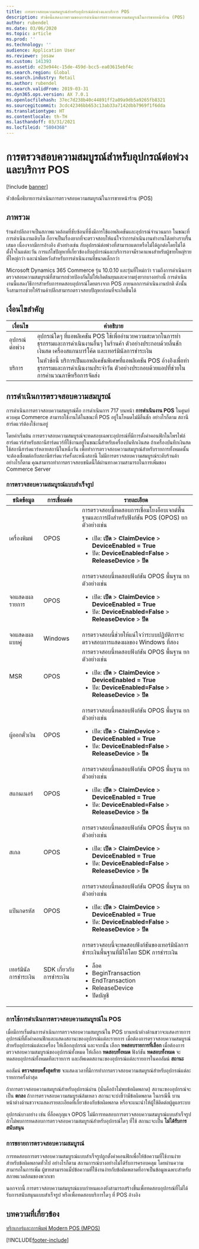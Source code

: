 ```yaml
---
title: การตรวจสอบความสมบูรณ์สำหรับอุปกรณ์ต่อพ่วงและบริการ POS
description: หัวข้อนี้แสดงภาพรวมของการดำเนินการตรวจสอบความสมบูรณ์ในการขายหน้าร้าน (POS)
author: rubendel
ms.date: 03/06/2020
ms.topic: article
ms.prod: ''
ms.technology: ''
audience: Application User
ms.reviewer: josaw
ms.custom: 141393
ms.assetid: e23e944c-15de-459d-bcc5-ea03615ebf4c
ms.search.region: Global
ms.search.industry: Retail
ms.author: rubendel
ms.search.validFrom: 2019-03-31
ms.dyn365.ops.version: AX 7.0.1
ms.openlocfilehash: 37ec7d238b40c44891ff2a09a9db5a9265fb8321
ms.sourcegitcommit: 3cdc42346bb653c13ab33a7142dbb7969f1f6dda
ms.translationtype: HT
ms.contentlocale: th-TH
ms.lasthandoff: 03/31/2021
ms.locfileid: "5804368"
---
```

# <a name="health-check-for-pos-peripherals-and-services"></a>การตรวจสอบความสมบูรณ์สำหรับอุปกรณ์ต่อพ่วงและบริการ POS

[!include [banner](includes/banner.md)]

หัวข้อนี้อธิบายการดำเนินการตรวจสอบความสมบูรณ์ในการขายหน้าร้าน (POS)

## <a name="overview"></a>ภาพรวม

ร้านค้าปลีกอาจเป็นสภาพแวดล้อมที่ซับซ้อนที่ซึ่งมีการใช้แอพลิเคชันและอุปกรณ์จำนวนมาก ในขณะที่การดำเนินงานเติบโต ก็อาจเป็นเรื่องยากที่จะตรวจสอบให้แน่ใจว่าการดำเนินงานทำงานได้อย่างราบรื่นเสมอ เนื่องจากมีการอ้างอิง ตัวอย่างเช่น กับอุปกรณ์ต่อพ่วงที่สามารถแตกหรือไม่ได้ถูกต่อโดยไม่ได้ตั้งใจในแต่ละวัน การแก้ไขปัญหาที่เกี่ยวข้องกับอุปกรณ์และบริการอาจมีราคาแพงสำหรับผู้ขายใหญ่รายที่ใหญ่กว่า และน่าผิดหวังสำหรับการดำเนินงานที่ขนาดเล็กกว่า

Microsoft Dynamics 365 Commerce รุ่น 10.0.10 และรุ่นที่ใหม่กว่า รวมถึงการดำเนินการตรวจสอบความสมบูรณ์ที่สามารถช่วยป้องกันไม่ให้เกิดต้นทุนและความยุ่งยากบางอย่างนี้ การดำเนินงานนี้แสดงวิธีการสำหรับการทดสอบอุปกรณ์โดยตรงจาก POS ภายนอกการดำเนินงานปกติ ดังนั้น จึงสามารถช่วยให้ร้านค้าปลีกสามารถตรวจสอบปัญหาก่อนที่จะเกิดขึ้นได้

## <a name="key-terms"></a>เงื่อนไขสำคัญ

| เงื่อนไข | คำอธิบาย |
|---|---|
| อุปกรณ์ต่อพ่วง | อุปกรณ์ใดๆ ที่แอพลิเคชัน POS ใช้เพื่ออำนวยความสะดวกในการทำธุรกรรมและการดำเนินงานอื่นๆ ในร้านค้า ตัวอย่างประกอบด้วยลิ้นชักเงินสด เครื่องสแกนบาร์โค้ด และเทอร์มินัลการชำระเงิน |
| บริการ | ในหัวข้อนี้ บริการเป็นแอพลิเคชันพิเศษที่แอพลิเคชัน POS อ้างอิงเพื่อทำธุรกรรมและการดำเนินงานประจำวัน ตัวอย่างประกอบด้วยแอปที่ช่วยในการคำนวณภาษีหรือการจัดส่ง |

## <a name="health-check-operation"></a>การดำเนินการตรวจสอบความสมบูรณ์

การดำเนินการตรวจสอบความสมบูรณ์คือ การดำเนินการ 717 บนหน้า **การดำเนินงาน POS** ในศูนย์ควบคุม Commerce สามารถใช้งานได้ในขณะที่ POS อยู่ในโหมดไม่มีลิ้นชัก อย่างไรก็ตาม สถานีฮาร์ดแวร์ต้องใช้งานอยู่

โดยค่าเริ่มต้น การตรวจสอบความสมบูรณ์จะทดสอบเฉพาะอุปกรณ์ที่มีการตั้งค่าคอนฟิกในโพรไฟล์ฮาร์ดแวร์สำหรับสถานีฮาร์ดแวร์ที่ใช้งานอยู่ในขณะนี้สำหรับเครื่องบันทึกเงินสด ถ้าเครื่องบันทึกเงินสดใช้สถานีฮาร์ดแวร์หลายสถานีในหนึ่งวัน เพื่อทำการตรวจสอบความสมบูรณ์สำหรับรายการทั้งหมดนั้น จะต้องเชื่อมต่อกับสถานีฮาร์ดแวร์ครั้งละหนึ่งสถานี ไม่มีการตรวจสอบความสมบูรณ์ระดับร้านค้า อย่างไรก็ตาม คุณสามารถทำการตรวจสอบชนิดนี้ได้ผ่านทางความสามารถในการเพิ่มของ Commerce Server

### <a name="out-of-box-health-checks"></a>การตรวจสอบความสมบูรณ์แบบสำเร็จรูป

| ชนิดข้อมูล | การเชื่อมต่อ | รายละเอียด |
|---|---|---|
| เครื่องพิมพ์ | OPOS | การตรวจสอบนี้ทดสอบการเชื่อมโยงอ็อบเจกต์พื้นฐานและการฝังสำหรับฟังก์ชัน POS (OPOS) ยกตัวอย่างเช่น<ul><li>เปิด: **เปิด** &gt; **ClaimDevice** &gt; **DeviceEnabled = True**</li><li>ปิด: **DeviceEnabled=False** &gt; **ReleaseDevice** &gt; **ปิด**</li></ul> |
| จอแสดงผลรายการ | OPOS | การตรวจสอบนี้ทดสอบฟังก์ชัน OPOS พื้นฐาน ยกตัวอย่างเช่น<ul><li>เปิด: **เปิด** &gt; **ClaimDevice** &gt; **DeviceEnabled = True**</li><li>ปิด: **DeviceEnabled=False** &gt; **ReleaseDevice** &gt; **ปิด**</li></ul> |
| จอแสดงผลแบบคู่ | Windows | การตรวจสอบนี้ช่วยให้แน่ใจว่าระบบปฏิบัติการจะตรวจสอบการแสดงผลของ Windows ที่สอง | 
| MSR | OPOS | การตรวจสอบนี้ทดสอบฟังก์ชัน OPOS พื้นฐาน ยกตัวอย่างเช่น<ul><li>เปิด: **เปิด** &gt; **ClaimDevice** &gt; **DeviceEnabled = True**</li><li>ปิด: **DeviceEnabled=False** &gt; **ReleaseDevice** &gt; **ปิด**</li></ul> |
| ผู้ออกตั๋วเงิน | OPOS | การตรวจสอบนี้ทดสอบฟังก์ชัน OPOS พื้นฐาน ยกตัวอย่างเช่น<ul><li>เปิด: **เปิด** &gt; **ClaimDevice** &gt; **DeviceEnabled = True**</li><li>ปิด: **DeviceEnabled=False** &gt; **ReleaseDevice** &gt; **ปิด**</li></ul> | 
| สแกนเนอร์ | OPOS | การตรวจสอบนี้ทดสอบฟังก์ชัน OPOS พื้นฐาน ยกตัวอย่างเช่น<ul><li>เปิด: **เปิด** &gt; **ClaimDevice** &gt; **DeviceEnabled = True**</li><li>ปิด: **DeviceEnabled=False** &gt; **ReleaseDevice** &gt; **ปิด**</li></ul> | 
| สเกล | OPOS | การตรวจสอบนี้ทดสอบฟังก์ชัน OPOS พื้นฐาน ยกตัวอย่างเช่น<ul><li>เปิด: **เปิด** &gt; **ClaimDevice** &gt; **DeviceEnabled = True**</li><li>ปิด: **DeviceEnabled=False** &gt; **ReleaseDevice** &gt; **ปิด**</li></ul> |
| แป้นกดรหัส | OPOS | การตรวจสอบนี้ทดสอบฟังก์ชัน OPOS พื้นฐาน ยกตัวอย่างเช่น<ul><li>เปิด: **เปิด** &gt; **ClaimDevice** &gt; **DeviceEnabled = True**</li><li>ปิด: **DeviceEnabled=False** &gt; **ReleaseDevice** &gt; **ปิด**</li></ul> |
| เทอร์มินัลการชำระเงิน | SDK เกี่ยวกับการชำระเงิน | การตรวจสอบนี้จะทดสอบฟังก์ชันของเทอร์มินัลการชำระเงินพื้นฐานที่มีให้โดย SDK การชำระเงิน <ul><li>ล็อค</li><li>BeginTransaction</li><li>EndTransaction</li><li>ReleaseDevice</li><li>ปิดบัญชี</li></ul> |

### <a name="using-the-health-check-operation-in-the-pos"></a>การใช้การดำเนินการตรวจสอบความสมบูรณ์ใน POS

เมื่อมีการเริ่มต้นการดำเนินการตรวจสอบความสมบูรณ์ใน POS บานหน้าต่างด้านขวาจะแสดงรายการอุปกรณ์ที่ตั้งค่าคอนฟิกและแสดงสถานะของอุปกรณ์แต่ละรายการ เมื่อต้องการตรวจสอบความสมบูรณ์สำหรับอุปกรณ์แต่ละเครื่อง ให้เลือกอุปกรณ์ และจากนั้น เลือก **ทดสอบรายการที่เลือก** เมื่อต้องการตรวจสอบความสมบูรณ์ของอุปกรณ์ทั้งหมด ให้เลือก **ทดสอบทั้งหมด** ฟังก์ชัน **ทดสอบทั้งหมด** จะทดสอบอุปกรณ์ทั้งหมดทีละรายการ และอัพเดตสถานะของอุปกรณ์แต่ละรายการในคอลัมน์ **สถานะ**

คอลัมน์ **ตรวจสอบครั้งสุดท้าย** จะแสดงเวลาที่มีการทำการตรวจสอบความสมบูรณ์สำหรับอุปกรณ์แต่ละรายการครั้งล่าสุด

ถ้าการตรวจสอบความสมบูรณ์สำหรับอุปกรณ์ผ่าน (นั่นคือถ้าไม่พบข้อผิดพลาด) สถานะของอุปกรณ์จะเป็น **ตกลง** ถ้าการตรวจสอบความสมบูรณ์ล้มเหลว สถานะจะบ่งชี้ว่ามีข้อผิดพลาด ในกรณีนี้ บานหน้าต่างด้านขวาจะแสดงรายละเอียดที่เกี่ยวข้องกับข้อผิดพลาด หรือจะแนะนำให้ผู้ใช้ติดต่อผู้ดูแลระบบ

อุปกรณ์บางอย่าง เช่น ที่ล็อคกุญแจ OPOS ไม่มีการทดสอบการตรวจสอบความสมบูรณ์แบบสำเร็จรูป ถ้าไม่พบการทดสอบการตรวจสอบความสมบูรณ์สำหรับอุปกรณ์ใดๆ ที่ใช้ สถานะจะเป็น **ไม่ได้รับการสนับสนุน**

### <a name="extending-health-checks"></a>การขยายการตรวจสอบความสมบูรณ์

การทดสอบการตรวจสอบความสมบูรณ์แบบสำเร็จรูปถูกตั้งค่าคอนฟิกเพื่อให้ข้อความที่ใช้งานง่ายสำหรับข้อผิดพลาดทั่วไป อย่างไรก็ตาม สถานการณ์บางอย่างไม่ได้รับการครอบคลุม โดยผ่านความสามารถในการเพิ่ม ผู้ขายสามารถแม็ปข้อความที่ใช้งานง่ายกับข้อผิดพลาดที่อาจเป็นข้อมูลเฉพาะสำหรับสภาพแวดล้อมของพวกเขา

นอกจากนี้ การตรวจสอบความสมบูรณ์แบบกำหนดเองยังสามารถสร้างขึ้นเพื่อทดสอบอุปกรณ์ที่ไม่ได้รับการสนับสนุนแบบสำเร็จรูป หรือเพื่อทดสอบบริการใดๆ ที่ POS อ้างอิง

## <a name="related-articles"></a>บทความที่เกี่ยวข้อง

[ทริกเกอร์และการพิมพ์ Modern POS (MPOS)](dev-itpro/pos-trigger-printing.md)


[!INCLUDE[footer-include](../includes/footer-banner.md)]